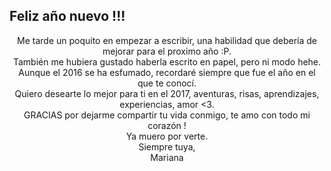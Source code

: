 ## Feliz año nuevo !!!

<center>Me tarde un poquito en empezar a escribir, una habilidad que debería de mejorar para el proximo año :P. </center>

 <center>También me hubiera gustado haberla escrito en papel, pero ni modo hehe. </center>

 <center>Aunque el 2016 se ha esfumado, recordaré siempre que fue el año en el que te conocí. </center>

<center>Quiero desearte lo mejor para ti en el 2017, aventuras, risas, aprendizajes, experiencias, amor <3.  </center>

<center>GRACIAS por dejarme compartir tu vida conmigo, te amo con todo mi corazón ! </center>

<center>Ya muero por verte. </center>

<center>Siempre tuya, </center>

<center>Mariana </center>

